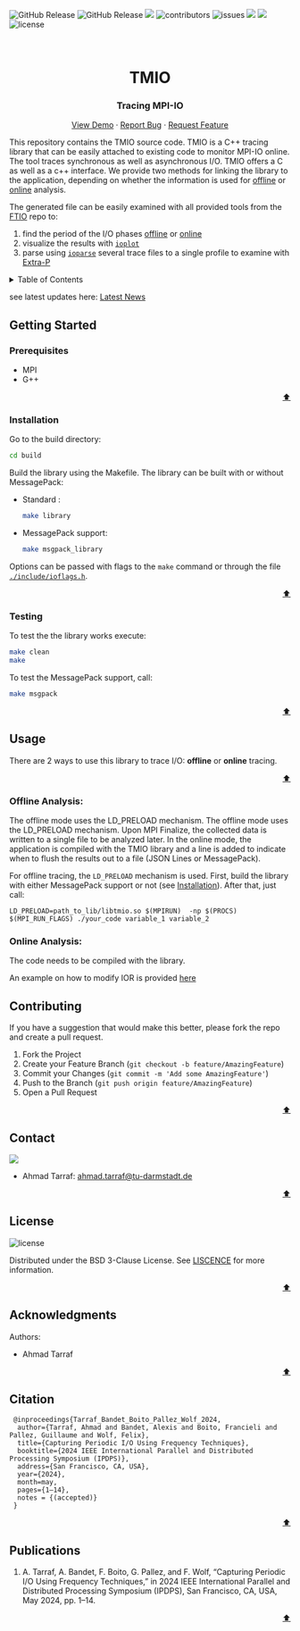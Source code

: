 <!-- # tmio -->


![GitHub Release](https://img.shields.io/github/v/release/tuda-parallel/TMIO)
![GitHub Release](https://img.shields.io/github/release-date/tuda-parallel/TMIO)
![](https://img.shields.io/github/last-commit/tuda-parallel/TMIO)
![contributors](https://img.shields.io/github/contributors/tuda-parallel/TMIO)
![issues](https://img.shields.io/github/issues/tuda-parallel/TMIO)
![](https://img.shields.io/github/languages/code-size/tuda-parallel/TMIO)
![](https://img.shields.io/github/languages/top/tuda-parallel/TMIO)
![license][license.bedge]




<br />
<div align="center">
  <h1 align="center">TMIO</h1>
  <p align="center">
 <h3 align="center"> Tracing MPI-IO </h2>
    <a href="https://git.rwth-aachen.de/parallel/TMIO">View Demo</a>
    ·
    <a href="https://github.com/tuda-parallel/TMIO/issues">Report Bug</a>
    ·
    <a href="https://github.com/tuda-parallel/TMIO/issues">Request Feature</a>
  </p>
</div>

This repository contains the TMIO source code. TMIO is a C++ tracing library that can be easily 
attached to existing code to monitor MPI-IO online. The tool traces synchronous as well as asynchronous I/O.
TMIO offers a C as well as a c++ interface.
We provide two methods for linking the library to the application, depending on whether the information is used for [offline](#offline-analysis) or [online](#online-analysis) analysis. 

The generated file can be easily examined with all provided tools from the [FTIO](https://github.com/tuda-parallel/FTIO) repo to: 
1. find the period of the I/O phases [offline](https://github.com/tuda-parallel/FTIO#usage) or [online](https://github.com/tuda-parallel/FTIO/blob/main/docs/approach.md#online-prediction)
2. visualize the results with [`ioplot`](https://github.com/tuda-parallel/FTIO/blob/main/docs/tools.md#ioplot)
3. parse using [`ioparse`](https://github.com/tuda-parallel/FTIO/blob/main/docs/tools.md#ioparse) several trace files to a single profile to examine with [Extra-P](https://github.com/extra-p/extrap)



<!-- TABLE OF CONTENTS -->
<details>
  <summary>Table of Contents</summary>
  <ol>
    <li>
      <a href="#getting-started">Getting Started</a>
      <ul>
        <li><a href="#prerequisites">Prerequisites</a></li>
        <li><a href="#installation">Installation</a></li>
		<li><a href="#testing">Testing</a></li>
      </ul>
    <li><a href="#Usage">Usage</a></li>
	<ul>
        <li><a href="#offline-tracing">Offline Tracing</a></li>
        <li><a href="#online-tracing">Online Tracing</a></li>
      </ul>
    <li><a href="#roadmap">Roadmap</a></li>
    <li><a href="#contributing">Contributing</a></li>
    <li><a href="#contact">Contact</a></li>
    <li><a href="#license">License</a></li>
    <li><a href="#acknowledgments">Acknowledgments</a></li>
  </ol>
</details>

see latest updates here: [Latest News](https://github.com/tuda-parallel/TMIO/tree/main/ChangeLog.md)

## Getting Started
### Prerequisites
- MPI
- G++

<p align="right"><a href="#tmio">⬆</a></p>

### Installation
Go to the build directory:
```sh
cd build
```
Build the library using the Makefile.
The library can be built with or without MessagePack:
- Standard :
	``` sh
	make library
	```

- MessagePack support:
	```sh
	make msgpack_library
	```

Options can be passed with flags to the `make` command or through the file [`./include/ioflags.h`](https://github.com/tuda-parallel/TMIO/tree/main/include/ioflags.h).

<p align="right"><a href="#tmio">⬆</a></p>

### Testing
To test the the library works execute:
``` sh
make clean
make 
```

To test the MessagePack support, call:
``` sh
make msgpack
```

<p align="right"><a href="#tmio">⬆</a></p>

## Usage
There are 2 ways to use this library to trace I/O: **offline** or **online** tracing.

<p align="right"><a href="#tmio">⬆</a></p>

### Offline Analysis:

The offline mode uses the LD_PRELOAD mechanism.
The offline mode uses the LD_PRELOAD mechanism. Upon MPI Finalize, the collected data is written to a single file to be analyzed later. 
In the online mode, the application is compiled with the TMIO library and a line is added to indicate when
to flush the results out to a file (JSON Lines or MessagePack). 


For offline tracing, the `LD_PRELOAD` mechanism is used. First, build the library with either MessagePack support or not (see [Installation](#installation)).
After that, just call:
```
LD_PRELOAD=path_to_lib/libtmio.so $(MPIRUN)  -np $(PROCS) $(MPI_RUN_FLAGS) ./your_code variable_1 variable_2
```

### Online Analysis:
The code needs to be compiled with the library. 

An example on how to modify IOR is provided [here](/examples/IOR/README.md#instructions)



## Contributing

If you have a suggestion that would make this better, please fork the repo and create a pull request.

1. Fork the Project
2. Create your Feature Branch (`git checkout -b feature/AmazingFeature`)
3. Commit your Changes (`git commit -m 'Add some AmazingFeature'`)
4. Push to the Branch (`git push origin feature/AmazingFeature`)
5. Open a Pull Request

<p align="right"><a href="#tmio">⬆</a></p>

<!-- CONTACT -->
## Contact

[![][parallel.bedge]][parallel_website]

- Ahmad Tarraf: <ahmad.tarraf@tu-darmstadt.de>

<p align="right"><a href="#tmio">⬆</a></p>

## License

![license][license.bedge]

Distributed under the BSD 3-Clause License. See [LISCENCE](./LICENSE) for more information.
<p align="right"><a href="#tmio">⬆</a></p>

<!-- ACKNOWLEDGMENTS -->
## Acknowledgments

Authors:
- Ahmad Tarraf



<p align="right"><a href="#tmio">⬆</a></p>

## Citation

```
 @inproceedings{Tarraf_Bandet_Boito_Pallez_Wolf_2024, 
  author={Tarraf, Ahmad and Bandet, Alexis and Boito, Francieli and Pallez, Guillaume and Wolf, Felix},
  title={Capturing Periodic I/O Using Frequency Techniques}, 
  booktitle={2024 IEEE International Parallel and Distributed Processing Symposium (IPDPS)}, 
  address={San Francisco, CA, USA}, 
  year={2024},
  month=may, 
  pages={1–14}, 
  notes = {(accepted)}
 }
```

<p align="right"><a href="#tmio">⬆</a></p>

## Publications

1. A. Tarraf, A. Bandet, F. Boito, G. Pallez, and F. Wolf, “Capturing Periodic I/O Using Frequency Techniques,” in 2024 IEEE International Parallel and Distributed Processing Symposium (IPDPS), San Francisco, CA, USA, May 2024, pp. 1–14.
<p align="right"><a href="#tmio">⬆</a></p>





[pipeline.badge]: https://git.rwth-aachen.de/parallel/tmio/badges/main/pipeline.svg
[coverage.badge]: https://git.rwth-aachen.de/parallel/tmio/badges/main/coverage.svg
[c++.bedge]: https://img.shields.io/badge/C++-00599C?style=flat-square&logo=C%2B%2B&logoColor=white
[c.bedge]: https://img.shields.io/badge/c-%2300599C.svg?style=for-the-badge&logo=c&logoColor=white
[license.bedge]: https://img.shields.io/badge/License-BSD_3--Clause-blue.svg
[linkedin.bedge]: https://img.shields.io/badge/LinkedIn-0077B5?tyle=for-the-badge&logo=linkedin&logoColor=white
[parallel_website]: https://www.parallel.informatik.tu-darmstadt.de/laboratory/team/tarraf/tarraf.html
[parallel.bedge]: https://img.shields.io/badge/Parallel_Programming:-Ahmad_Tarraf-blue
